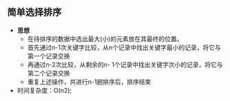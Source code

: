 ## 简单选择排序

* **思想**
  * 在待排序的数据中选出最大(小)的元素放在其最终的位置。
  * 首先通过n-1次关键字比较，从n个记录中找出关键字最小的记录，将它与第一个记录交换
  * 再通过n-2次比较，从剩余的n- 1个记录中找出关键字次小的记录，将它与第二个记录交换
  * 重复上述操作，共进行n-1趟排序后，排序结束
* 时间复杂度：O(n2);

